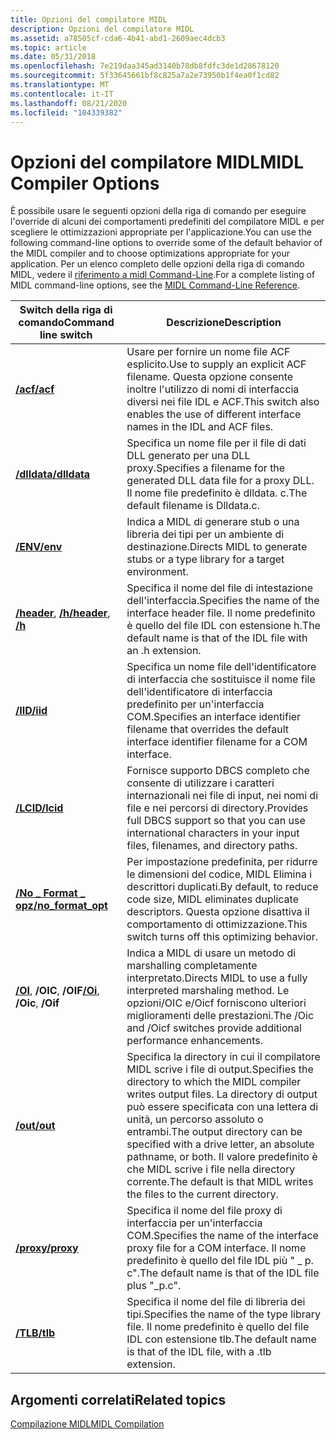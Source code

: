 ```yaml
---
title: Opzioni del compilatore MIDL
description: Opzioni del compilatore MIDL
ms.assetid: a78505cf-cda6-4b41-abd1-2609aec4dcb3
ms.topic: article
ms.date: 05/31/2018
ms.openlocfilehash: 7e219daa345ad3140b78db8fdfc3de1d28678120
ms.sourcegitcommit: 5f33645661bf8c825a7a2e73950b1f4ea0f1cd82
ms.translationtype: MT
ms.contentlocale: it-IT
ms.lasthandoff: 08/21/2020
ms.locfileid: "104339382"
---
```

# <a name="midl-compiler-options"></a><span data-ttu-id="062ae-103">Opzioni del compilatore MIDL</span><span class="sxs-lookup"><span data-stu-id="062ae-103">MIDL Compiler Options</span></span>

<span data-ttu-id="062ae-104">È possibile usare le seguenti opzioni della riga di comando per eseguire l'override di alcuni dei comportamenti predefiniti del compilatore MIDL e per scegliere le ottimizzazioni appropriate per l'applicazione.</span><span class="sxs-lookup"><span data-stu-id="062ae-104">You can use the following command-line options to override some of the default behavior of the MIDL compiler and to choose optimizations appropriate for your application.</span></span> <span data-ttu-id="062ae-105">Per un elenco completo delle opzioni della riga di comando MIDL, vedere il [riferimento a midl Command-Line](/windows/desktop/Midl/midl-command-line-reference).</span><span class="sxs-lookup"><span data-stu-id="062ae-105">For a complete listing of MIDL command-line options, see the [MIDL Command-Line Reference](/windows/desktop/Midl/midl-command-line-reference).</span></span>



| <span data-ttu-id="062ae-106">Switch della riga di comando</span><span class="sxs-lookup"><span data-stu-id="062ae-106">Command line switch</span></span>                                       | <span data-ttu-id="062ae-107">Descrizione</span><span class="sxs-lookup"><span data-stu-id="062ae-107">Description</span></span>                                                                                                                                                                                                                                      |
|-----------------------------------------------------------|--------------------------------------------------------------------------------------------------------------------------------------------------------------------------------------------------------------------------------------------------|
| [<span data-ttu-id="062ae-108">**/acf**</span><span class="sxs-lookup"><span data-stu-id="062ae-108">**/acf**</span></span>](/windows/desktop/Midl/-acf)<br/>                          | <span data-ttu-id="062ae-109">Usare per fornire un nome file ACF esplicito.</span><span class="sxs-lookup"><span data-stu-id="062ae-109">Use to supply an explicit ACF filename.</span></span> <span data-ttu-id="062ae-110">Questa opzione consente inoltre l'utilizzo di nomi di interfaccia diversi nei file IDL e ACF.</span><span class="sxs-lookup"><span data-stu-id="062ae-110">This switch also enables the use of different interface names in the IDL and ACF files.</span></span><br/>                                                                                                       |
| [<span data-ttu-id="062ae-111">**/dlldata**</span><span class="sxs-lookup"><span data-stu-id="062ae-111">**/dlldata**</span></span>](/windows/desktop/Midl/-dlldata)<br/>                  | <span data-ttu-id="062ae-112">Specifica un nome file per il file di dati DLL generato per una DLL proxy.</span><span class="sxs-lookup"><span data-stu-id="062ae-112">Specifies a filename for the generated DLL data file for a proxy DLL.</span></span> <span data-ttu-id="062ae-113">Il nome file predefinito è dlldata. c.</span><span class="sxs-lookup"><span data-stu-id="062ae-113">The default filename is Dlldata.c.</span></span><br/>                                                                                                                              |
| [<span data-ttu-id="062ae-114">**/ENV**</span><span class="sxs-lookup"><span data-stu-id="062ae-114">**/env**</span></span>](/windows/desktop/Midl/-env)<br/>                          | <span data-ttu-id="062ae-115">Indica a MIDL di generare stub o una libreria dei tipi per un ambiente di destinazione.</span><span class="sxs-lookup"><span data-stu-id="062ae-115">Directs MIDL to generate stubs or a type library for a target environment.</span></span><br/>                                                                                                                                                            |
| <span data-ttu-id="062ae-116">[**/header**](/windows/desktop/Midl/-header), [ **/h**](/windows/desktop/Midl/-h)</span><span class="sxs-lookup"><span data-stu-id="062ae-116">[**/header**](/windows/desktop/Midl/-header), [**/h**](/windows/desktop/Midl/-h)</span></span><br/> | <span data-ttu-id="062ae-117">Specifica il nome del file di intestazione dell'interfaccia.</span><span class="sxs-lookup"><span data-stu-id="062ae-117">Specifies the name of the interface header file.</span></span> <span data-ttu-id="062ae-118">Il nome predefinito è quello del file IDL con estensione h.</span><span class="sxs-lookup"><span data-stu-id="062ae-118">The default name is that of the IDL file with an .h extension.</span></span><br/>                                                                                                                       |
| [<span data-ttu-id="062ae-119">**/IID**</span><span class="sxs-lookup"><span data-stu-id="062ae-119">**/iid**</span></span>](/windows/desktop/Midl/-iid)<br/>                          | <span data-ttu-id="062ae-120">Specifica un nome file dell'identificatore di interfaccia che sostituisce il nome file dell'identificatore di interfaccia predefinito per un'interfaccia COM.</span><span class="sxs-lookup"><span data-stu-id="062ae-120">Specifies an interface identifier filename that overrides the default interface identifier filename for a COM interface.</span></span><br/>                                                                                                              |
| [<span data-ttu-id="062ae-121">**/LCID**</span><span class="sxs-lookup"><span data-stu-id="062ae-121">**/lcid**</span></span>](/windows/desktop/Midl/-lcid)<br/>                        | <span data-ttu-id="062ae-122">Fornisce supporto DBCS completo che consente di utilizzare i caratteri internazionali nei file di input, nei nomi di file e nei percorsi di directory.</span><span class="sxs-lookup"><span data-stu-id="062ae-122">Provides full DBCS support so that you can use international characters in your input files, filenames, and directory paths.</span></span><br/>                                                                                                          |
| [<span data-ttu-id="062ae-123">**/No \_ Format \_ opz**</span><span class="sxs-lookup"><span data-stu-id="062ae-123">**/no\_format\_opt**</span></span>](/windows/desktop/Midl/-no-format-opt)<br/>    | <span data-ttu-id="062ae-124">Per impostazione predefinita, per ridurre le dimensioni del codice, MIDL Elimina i descrittori duplicati.</span><span class="sxs-lookup"><span data-stu-id="062ae-124">By default, to reduce code size, MIDL eliminates duplicate descriptors.</span></span> <span data-ttu-id="062ae-125">Questa opzione disattiva il comportamento di ottimizzazione.</span><span class="sxs-lookup"><span data-stu-id="062ae-125">This switch turns off this optimizing behavior.</span></span><br/>                                                                                                               |
| <span data-ttu-id="062ae-126">[**/OI**](/windows/desktop/Midl/-oi), **/OIC**, **/OIF**</span><span class="sxs-lookup"><span data-stu-id="062ae-126">[**/Oi**](/windows/desktop/Midl/-oi), **/Oic**, **/Oif**</span></span><br/>        | <span data-ttu-id="062ae-127">Indica a MIDL di usare un metodo di marshalling completamente interpretato.</span><span class="sxs-lookup"><span data-stu-id="062ae-127">Directs MIDL to use a fully interpreted marshaling method.</span></span> <span data-ttu-id="062ae-128">Le opzioni/OIC e/Oicf forniscono ulteriori miglioramenti delle prestazioni.</span><span class="sxs-lookup"><span data-stu-id="062ae-128">The /Oic and /Oicf switches provide additional performance enhancements.</span></span><br/>                                                                                                   |
| [<span data-ttu-id="062ae-129">**/out**</span><span class="sxs-lookup"><span data-stu-id="062ae-129">**/out**</span></span>](/windows/desktop/Midl/-out)<br/>                          | <span data-ttu-id="062ae-130">Specifica la directory in cui il compilatore MIDL scrive i file di output.</span><span class="sxs-lookup"><span data-stu-id="062ae-130">Specifies the directory to which the MIDL compiler writes output files.</span></span> <span data-ttu-id="062ae-131">La directory di output può essere specificata con una lettera di unità, un percorso assoluto o entrambi.</span><span class="sxs-lookup"><span data-stu-id="062ae-131">The output directory can be specified with a drive letter, an absolute pathname, or both.</span></span> <span data-ttu-id="062ae-132">Il valore predefinito è che MIDL scrive i file nella directory corrente.</span><span class="sxs-lookup"><span data-stu-id="062ae-132">The default is that MIDL writes the files to the current directory.</span></span><br/> |
| [<span data-ttu-id="062ae-133">**/proxy**</span><span class="sxs-lookup"><span data-stu-id="062ae-133">**/proxy**</span></span>](/windows/desktop/Midl/-proxy)<br/>                      | <span data-ttu-id="062ae-134">Specifica il nome del file proxy di interfaccia per un'interfaccia COM.</span><span class="sxs-lookup"><span data-stu-id="062ae-134">Specifies the name of the interface proxy file for a COM interface.</span></span> <span data-ttu-id="062ae-135">Il nome predefinito è quello del file IDL più " \_ p. c".</span><span class="sxs-lookup"><span data-stu-id="062ae-135">The default name is that of the IDL file plus "\_p.c".</span></span><br/>                                                                                                            |
| [<span data-ttu-id="062ae-136">**/TLB**</span><span class="sxs-lookup"><span data-stu-id="062ae-136">**/tlb**</span></span>](/windows/desktop/Midl/-tlb)<br/>                          | <span data-ttu-id="062ae-137">Specifica il nome del file di libreria dei tipi.</span><span class="sxs-lookup"><span data-stu-id="062ae-137">Specifies the name of the type library file.</span></span> <span data-ttu-id="062ae-138">Il nome predefinito è quello del file IDL con estensione tlb.</span><span class="sxs-lookup"><span data-stu-id="062ae-138">The default name is that of the IDL file, with a .tlb extension.</span></span><br/>                                                                                                                         |



 

## <a name="related-topics"></a><span data-ttu-id="062ae-139">Argomenti correlati</span><span class="sxs-lookup"><span data-stu-id="062ae-139">Related topics</span></span>

<dl> <dt>

[<span data-ttu-id="062ae-140">Compilazione MIDL</span><span class="sxs-lookup"><span data-stu-id="062ae-140">MIDL Compilation</span></span>](midl-compilation.md)
</dt> </dl>

 

